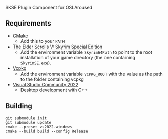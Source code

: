 SKSE Plugin Component for OSLAroused

## Requirements
* [CMake](https://cmake.org/)
	* Add this to your `PATH`
* [The Elder Scrolls V: Skyrim Special Edition](https://store.steampowered.com/app/489830)
	* Add the environment variable `Skyrim64Path` to point to the root installation of your game directory (the one containing `SkyrimSE.exe`).
* [Vcpkg](https://github.com/microsoft/vcpkg)
	* Add the environment variable `VCPKG_ROOT` with the value as the path to the folder containing vcpkg
* [Visual Studio Community 2022](https://visualstudio.microsoft.com/)
	* Desktop development with C++

## Building
```
git submodule init
git submodule update
cmake --preset vs2022-windows
cmake --build build --config Release
```